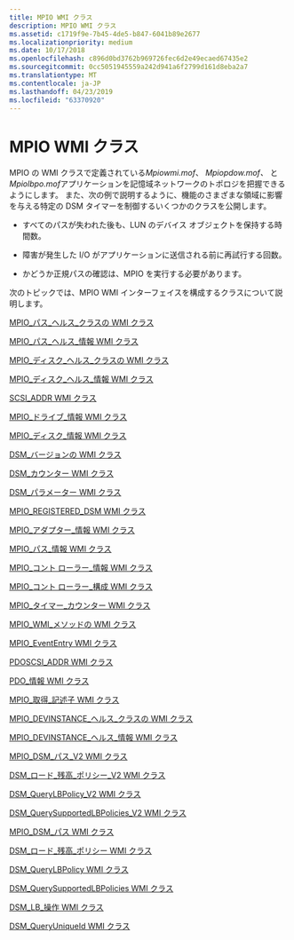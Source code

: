```yaml
---
title: MPIO WMI クラス
description: MPIO WMI クラス
ms.assetid: c1719f9e-7b45-4de5-b847-6041b89e2677
ms.localizationpriority: medium
ms.date: 10/17/2018
ms.openlocfilehash: c896d0bd3762b969726fec6d2e49ecaed67435e2
ms.sourcegitcommit: 0cc5051945559a242d941a6f2799d161d8eba2a7
ms.translationtype: MT
ms.contentlocale: ja-JP
ms.lasthandoff: 04/23/2019
ms.locfileid: "63370920"
---
```

# <a name="mpio-wmi-classes"></a>MPIO WMI クラス


MPIO の WMI クラスで定義されている*Mpiowmi.mof*、 *Mpiopdow.mof、* と*Mpiolbpo.mof*アプリケーションを記憶域ネットワークのトポロジを把握できるようにします。 また、次の例で説明するように、機能のさまざまな領域に影響を与える特定の DSM タイマーを制御するいくつかのクラスを公開します。

-   すべてのパスが失われた後も、LUN のデバイス オブジェクトを保持する時間数。

-   障害が発生した I/O がアプリケーションに送信される前に再試行する回数。

-   かどうか正規パスの確認は、MPIO を実行する必要があります。

次のトピックでは、MPIO WMI インターフェイスを構成するクラスについて説明します。

[MPIO\_パス\_ヘルス\_クラスの WMI クラス](mpio-path-health-class-wmi-class.md)

[MPIO\_パス\_ヘルス\_情報 WMI クラス](mpio-path-health-info-wmi-class.md)

[MPIO\_ディスク\_ヘルス\_クラスの WMI クラス](mpio-disk-health-class-wmi-class.md)

[MPIO\_ディスク\_ヘルス\_情報 WMI クラス](mpio-disk-health-info-wmi-class.md)

[SCSI\_ADDR WMI クラス](scsi-addr-wmi-class.md)

[MPIO\_ドライブ\_情報 WMI クラス](mpio-drive-info-wmi-class.md)

[MPIO\_ディスク\_情報 WMI クラス](mpio-disk-info-wmi-class.md)

[DSM\_バージョンの WMI クラス](dsm-version-wmi-class.md)

[DSM\_カウンター WMI クラス](dsm-counters-wmi-class.md)

[DSM\_パラメーター WMI クラス](dsm-parameters-wmi-class.md)

[MPIO\_REGISTERED\_DSM WMI クラス](mpio-registered-dsm-wmi-class.md)

[MPIO\_アダプター\_情報 WMI クラス](mpio-adapter-information-wmi-class.md)

[MPIO\_パス\_情報 WMI クラス](mpio-path-information-wmi-class.md)

[MPIO\_コント ローラー\_情報 WMI クラス](mpio-controller-info-wmi-class.md)

[MPIO\_コント ローラー\_構成 WMI クラス](mpio-controller-configuration-wmi-class.md)

[MPIO\_タイマー\_カウンター WMI クラス](mpio-timers-counters-wmi-class.md)

[MPIO\_WMI\_メソッドの WMI クラス](mpio-wmi-methods-wmi-class.md)

[MPIO\_EventEntry WMI クラス](mpio-evententry-wmi-class.md)

[PDOSCSI\_ADDR WMI クラス](pdoscsi-addr-wmi-class.md)

[PDO\_情報 WMI クラス](pdo-information-wmi-class.md)

[MPIO\_取得\_記述子 WMI クラス](mpio-get-descriptor-wmi-class.md)

[MPIO\_DEVINSTANCE\_ヘルス\_クラスの WMI クラス](mpio-devinstance-health-class-wmi-class.md)

[MPIO\_DEVINSTANCE\_ヘルス\_情報 WMI クラス](mpio-devinstance-health-info-wmi-class.md)

[MPIO\_DSM\_パス\_V2 WMI クラス](mpio-dsm-path-v2-wmi-class.md)

[DSM\_ロード\_残高\_ポリシー\_V2 WMI クラス](dsm-load-balance-policy-v2-wmi-class.md)

[DSM\_QueryLBPolicy\_V2 WMI クラス](dsm-querylbpolicy-v2-wmi-class.md)

[DSM\_QuerySupportedLBPolicies\_V2 WMI クラス](dsm-querysupportedlbpolicies-v2-wmi-class.md)

[MPIO\_DSM\_パス WMI クラス](mpio-dsm-path-wmi-class.md)

[DSM\_ロード\_残高\_ポリシー WMI クラス](dsm-load-balance-policy-wmi-class.md)

[DSM\_QueryLBPolicy WMI クラス](dsm-querylbpolicy-wmi-class.md)

[DSM\_QuerySupportedLBPolicies WMI クラス](dsm-querysupportedlbpolicies-wmi-class.md)

[DSM\_LB\_操作 WMI クラス](dsm-lb-operations-wmi-class.md)

[DSM\_QueryUniqueId WMI クラス](dsm-queryuniqueid-wmi-class.md)

 

 





